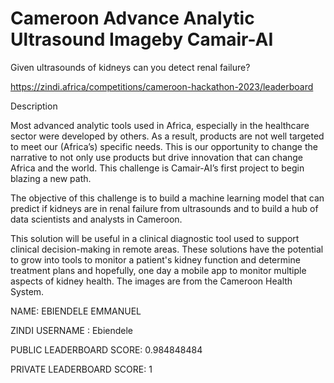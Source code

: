 # Cameroon Advance Analytic Ultrasound Imageby Camair-AI
Given ultrasounds of kidneys can you detect renal failure?

https://zindi.africa/competitions/cameroon-hackathon-2023/leaderboard

Description

Most advanced analytic tools used in Africa, especially in the healthcare sector were developed by others. As a result, products are not well targeted to meet our (Africa’s) specific needs. This is our opportunity to change the narrative to not only use products but drive innovation that can change Africa and the world. This challenge is Camair-AI’s first project to begin blazing a new path.

The objective of this challenge is to build a machine learning model that can predict if kidneys are in renal failure from ultrasounds and to build a hub of data scientists and analysts in Cameroon.

This solution will be useful in a clinical diagnostic tool used to support clinical decision-making in remote areas. These solutions have the potential to grow into tools to monitor a patient's kidney function and determine treatment plans and hopefully, one day a mobile app to monitor multiple aspects of kidney health. The images are from the Cameroon Health System.

NAME: EBIENDELE EMMANUEL

ZINDI USERNAME : Ebiendele

PUBLIC LEADERBOARD SCORE: 0.984848484

PRIVATE LEADERBOARD SCORE: 1
